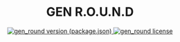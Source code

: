 <!-- METADATAS
    AUTHOR: "Marcus Faria",
    DESCRIPTION: "Documentation to gen_round project."
    CREATED AT: "02.01.2023",
    UPDATED AT: "02.01.2023",
 -->

<div align="center">
  <h1>GEN R.O.U.N.D</h1>
</div>

<div align="center">
  <!-- Shields.io -->
  <a href="./package.json">
    <img src="https://img.shields.io/github/package-json/v/mfaria-tech/gen-round?filename=package.json" alt="gen_round version (package.json)" />
  </a>
  <a href="./LICENSE">
    <img src="https://img.shields.io/github/license/mfaria-tech/gen-round" alt="gen_round license" />
  </a>
</div>

<!-- LOCAL VARIABLES -->
